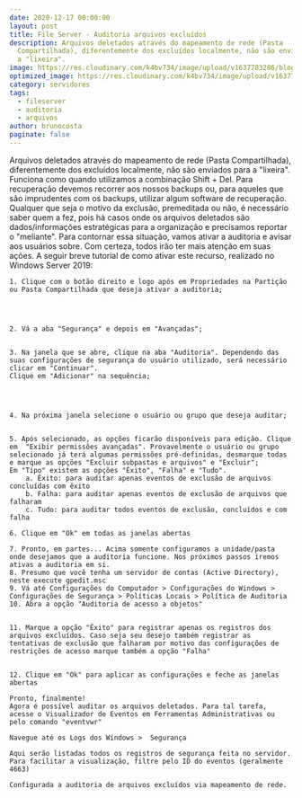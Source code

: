 ```yaml
---
date: 2020-12-17 00:00:00
layout: post
title: File Server - Auditoria arquivos excluídos
description: Arquivos deletados através do mapeamento de rede (Pasta
  Compartilhada), diferentemente dos excluídos localmente, não são enviados para
  a "lixeira".
image: https://res.cloudinary.com/k4bv734/image/upload/v1637783286/blog/fileserver_hpbn4y.jpg
optimized_image: https://res.cloudinary.com/k4bv734/image/upload/v1637783286/blog/fileserver_optimized_hooyd9.jpg
category: servidores
tags:
  - fileserver
  - auditoria
  - arquivos
author: brunocosta
paginate: false
---
```

Arquivos deletados através do mapeamento de rede (Pasta Compartilhada), diferentemente dos excluídos localmente, não são enviados para a "lixeira". Funciona como quando utilizamos a combinação Shift + Del.
Para recuperação devemos recorrer aos nossos backups ou, para aqueles que são imprudentes com os backups, utilizar algum software de recuperação.
Qualquer que seja o motivo da exclusão, premeditada ou não, é necessário saber quem a fez, pois há casos onde os arquivos deletados são dados/informações estratégicas para a organização e precisamos reportar o "meliante".
Para contornar essa situação, vamos ativar a auditoria e avisar aos usuários sobre. Com certeza, todos irão ter mais atenção em suas ações. A seguir breve tutorial de como ativar este recurso, realizado no Windows Server 2019:

	1. Clique com o botão direito e logo após em Propriedades na Partição ou Pasta Compartilhada que deseja ativar a auditoria; 
	
	
	
	
	2. Vá a aba "Segurança" e depois em "Avançadas";
	
	
	3. Na janela que se abre, clique na aba "Auditoria". Dependendo das suas configurações de segurança do usuário utilizado, será necessário clicar em "Continuar".
	Clique em "Adicionar" na sequência;
	
	
	
	
	4. Na próxima janela selecione o usuário ou grupo que deseja auditar;
	
	
	5. Após selecionado, as opções ficarão disponíveis para edição. Clique em  "Exibir permissões avançadas". Provavelmente o usuário ou grupo selecionado já terá algumas permissões pré-definidas, desmarque todas e marque as opções "Excluir subpastas e arquivos" e "Excluir";
	Em "Tipo" existem as opções "Êxito", "Falha" e "Tudo".
		a. Êxito: para auditar apenas eventos de exclusão de arquivos concluídas com êxito
		b. Falha: para auditar apenas eventos de exclusão de arquivos que falharam
		c. Tudo: para auditar todos eventos de exclusão, concluídos e com falha
	
	6. Clique em "Ok" em todas as janelas abertas
	
	7. Pronto, em partes... Acima somente configuramos a unidade/pasta onde desejamos que a auditoria funcione. Nos próximos passos iremos ativas a auditoria em si.
	8. Presumo que você tenha um servidor de contas (Active Directory), neste execute gpedit.msc
	9. Vá até Configurações do Computador > Configurações do Windows > Configurações de Segurança > Políticas Locais > Política de Auditoria
	10. Abra a opção "Auditoria de acesso a objetos"
	
	
	11. Marque a opção "Êxito" para registrar apenas os registros dos arquivos excluídos. Caso seja seu desejo também registrar as tentativas de exclusão que falharam por motivo das configurações de restrições de acesso marque também a opção "Falha"
	
	
	12. Clique em "Ok" para aplicar as configurações e feche as janelas abertas
	
	Pronto, finalmente!
	Agora é possível auditar os arquivos deletados. Para tal tarefa, acesse o Visualizador de Eventos em Ferramentas Administrativas ou pelo comando "eventvwr"
	
	Navegue até os Logs dos Windows >  Segurança
	
	Aqui serão listadas todos os registros de segurança feita no servidor. Para facilitar a visualização, filtre pelo ID do eventos (geralmente 4663)
	
	Configurada a auditoria de arquivos excluídos via mapeamento de rede.
